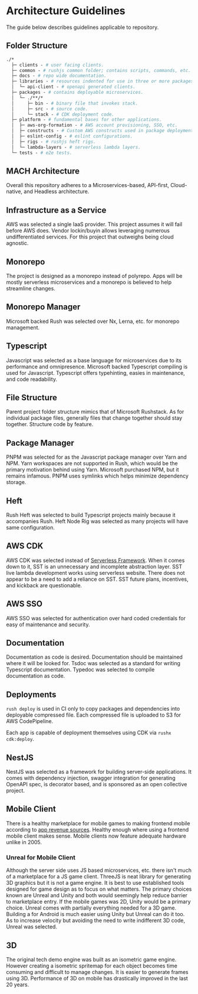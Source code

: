 # Architecture Guidelines

The guide below describes guidelines applicable to repository.

## Folder Structure

```graphql
./*
  ├─ clients - # user facing clients.
  ├─ common - # rushjs common folder; contains scripts, commands, etc.
  ├─ docs - # repo wide documentation.
  ├─ libraries - # resources indented for use in three or more packages.
  │  └─ api-client - # openapi generated clients.
  ├─ packages - # contains deployable microservices.
  │  └─ ./**/*
  │     ├─ bin - # binary file that invokes stack.
  │     ├─ src - # source code.
  │     └─ stack - # CDK deployment code.
  ├─ platform - # fundamental bases for other applications.
  │  ├─ aws-org-formation - # AWS account provisioning, SSO, etc.
  │  ├─ constructs - # Custom AWS constructs used in package deployments.
  │  ├─ eslint-config - # eslint configurations.
  │  ├─ rigs - # rushjs heft rigs.
  │  └─ lambda-layers - # serverless lambda layers.
  └─ tests - # e2e tests.
```

## MACH Architecture

Overall this repository adheres to a Microservices-based, API-first,
Cloud-native, and Headless architecture.

## Infrastructure as a Service

AWS was selected a single IaaS provider. This project assumes it will fail
before AWS does. Vendor lockin/buyin allows leveraging numerous undifferentiated
services. For this project that outweighs being cloud agnostic.

## Monorepo

The project is designed as a monorepo instead of polyrepo. Apps will be mostly
serverless microservices and a monorepo is believed to help streamline changes.

## Monorepo Manager

Microsoft backed Rush was selected over Nx, Lerna, etc. for monorepo management.

## Typescript

Javascript was selected as a base language for microservices due to its
performance and omnipresence. Microsoft backed Typescript compiling is used for
Javascript. Typescript offers typehinting, easies in maintenance, and code
readability.

## File Structure

Parent project folder structure mimics that of Microsoft Rushstack. As for
individual package files, generally files that change together should stay
together. Structure code by feature.

## Package Manager

PNPM was selected for as the Javascript package manager over Yarn and NPM. Yarn
workspaces are not supported in Rush, which would be the primary motivation
behind using Yarn. Microsoft purchased NPM, but it remains infamous. PNPM uses
symlinks which helps minimize dependency storage.

## Heft

Rush Heft was selected to build Typescript projects mainly because it
accompanies Rush. Heft Node Rig was selected as many projects will have same
configuration.

## AWS CDK

AWS CDK was selected instead of
[Serverless Framework](https://github.com/serverless-stack/serverless-stack).
When it comes down to it, SST is an unnecessary and incomplete abstraction
layer. SST live lambda development works using serverless website. There does
not appear to be a need to add a reliance on SST. SST future plans, incentives,
and kickback are questionable.

## AWS SSO

AWS SSO was selected for authentication over hard coded credentials for easy of
maintenance and security.

## Documentation

Documentation as code is desired. Documentation should be maintained where it
will be looked for. Tsdoc was selected as a standard for writing Typescript
documentation. Typedoc was selected to compile documentation as code.

## Deployments

`rush deploy` is used in CI only to copy packages and dependencies into
deployable compressed file. Each compressed file is uploaded to S3 for AWS
CodePipeline.

Each app is capable of deployment themselves using CDK via `rushx cdk:deploy`.

## NestJS

NestJS was selected as a framework for building server-side applications. It
comes with dependency injection, swagger integration for generating OpenAPI
spec, is decorator based, and is sponsored as an open collective project.

## Mobile Client

There is a healthy marketplace for mobile games to making frontend mobile
according to
[app revenue sources](https://www.businessofapps.com/data/app-revenues/).
Healthy enough where using a frontend mobile client makes sense. Mobile clients
now feature adequate hardware unlike in 2005.

### Unreal for Mobile Client

Although the server side uses JS based microservices, etc. there isn't much of a
marketplace for a JS game client. ThreeJS is neat library for generating 3D
graphics but it is not a game engine. It is best to use established tools
designed for game design as to focus on what matters. The primary choices known
are Unreal and Unity and both would seemingly help reduce barrier to marketplace
entry. If the mobile games was 2D, Unity would be a primary choice. Unreal comes
with partially everything needed for a 3D game. Building a for Android is much
easier using Unity but Unreal can do it too. As to increase velocity but
avoiding the need to write indifferent 3D code, Unreal was selected.

## 3D

The original tech demo engine was built as an isometric game engine. However
creating a isometric spritemap for each object becomes time consuming and
difficult to manage changes. It is easier to generate frames using 3D.
Performance of 3D on mobile has drastically improved in the last 20 years.
